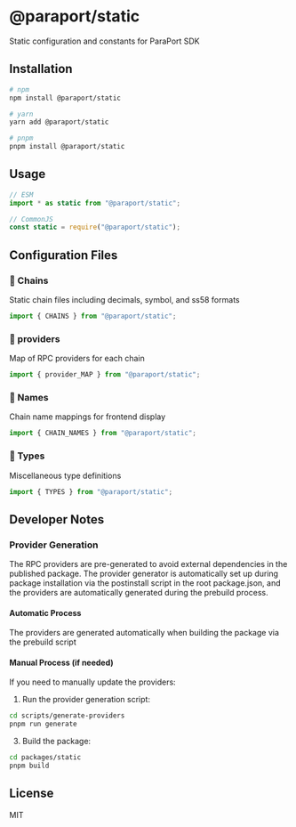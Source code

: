 # @paraport/static

Static configuration and constants for ParaPort SDK

## Installation

```bash
# npm
npm install @paraport/static

# yarn
yarn add @paraport/static

# pnpm
pnpm install @paraport/static
```

## Usage

```js
// ESM
import * as static from "@paraport/static";

// CommonJS
const static = require("@paraport/static");
```

## Configuration Files

### 🔧 Chains
Static chain files including decimals, symbol, and ss58 formats
```js
import { CHAINS } from "@paraport/static";
```

### 🔧 providers
Map of RPC providers for each chain
```js
import { provider_MAP } from "@paraport/static";
```

### 🔧 Names
Chain name mappings for frontend display
```js
import { CHAIN_NAMES } from "@paraport/static";
```

### 🔧 Types
Miscellaneous type definitions
```js
import { TYPES } from "@paraport/static";
```

## Developer Notes

### Provider Generation

The RPC providers are pre-generated to avoid external dependencies in the published package. The provider generator is automatically set up during package installation via the postinstall script in the root package.json, and the providers are automatically generated during the prebuild process.

#### Automatic Process

The providers are generated automatically when building the package via the prebuild script

#### Manual Process (if needed)

If you need to manually update the providers:

1. Run the provider generation script:
```bash
cd scripts/generate-providers
pnpm run generate
```

3. Build the package:
```bash
cd packages/static
pnpm build
```

## License

MIT
